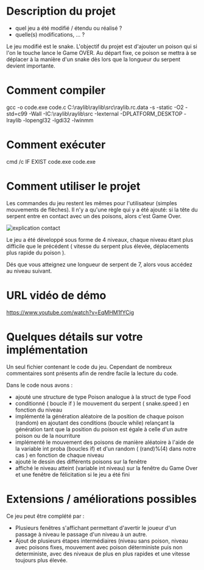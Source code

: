 # Description du projet
- quel jeu a été modifié / étendu ou réalisé ?
- quelle(s) modifications, ... ?

Le jeu modifié est le snake. L'objectif du projet est d'ajouter un poison qui si l'on le touche lance le Game OVER. Au départ fixe, ce poison se mettra à se déplacer à la manière d'un snake dès lors
que la longueur du serpent devient importante. 
# Comment compiler

gcc -o code.exe code.c C:\raylib\raylib\src\raylib.rc.data -s -static -O2 -std=c99 -Wall -IC:\raylib\raylib\src -Iexternal -DPLATFORM_DESKTOP -lraylib -lopengl32 -lgdi32 -lwinmm

# Comment exécuter

cmd /c IF EXIST code.exe code.exe

# Comment utiliser le projet

Les commandes du jeu restent les mêmes pour l'utilisateur (simples mouvements de flèches).
Il n'y a qu'une règle qui y a été ajouté: si la tête du serpent entre en contact avec un des poisons, alors c'est Game Over.

![explication contact](https://user-images.githubusercontent.com/115557979/201527158-ff227b5c-e643-42de-bdc5-fef6bc3593ea.png)

Le jeu a été développé sous forme de 4 niveaux, chaque niveau étant plus difficile que le précédent ( vitesse du serpent plus élevée, déplacements plus rapide du poison ). 

Dés que vous atteignez une longueur de serpent de 7, alors vous accédez au niveau suivant. 




# URL vidéo de démo

https://www.youtube.com/watch?v=EqMHM1fYCig


# Quelques détails sur votre implémentation
Un seul fichier contenant le code du jeu. Cependant de nombreux commentaires sont présents afin de rendre facile la lecture du code.

Dans le code nous avons :
- ajouté une structure de type Poison analogue à la struct de type Food
- conditionné  ( boucle if )  le mouvement du serpent ( snake.speed ) en fonction du niveau
- implémenté la génération aléatoire de la position de chaque poison (random) en ajoutant des conditions (boucle while) relançant la génération tant que la position du poison est égale à celle d'un autre poison ou de la nourriture
- implémenté le mouvement des poisons de manière aléatoire à l'aide de la variable int proba (boucles if) et d'un random ( (rand)%(4) dans notre cas ) en fonction de chaque niveau
- ajouté le dessin des différents poisons sur la fenêtre
- affiché le niveau atteint (variable int niveau) sur la fenêtre du Game Over et une fenêtre de félicitation si le jeu a été fini

# Extensions / améliorations possibles

Ce jeu peut être complété par : 

- Plusieurs fenêtres s'affichant permettant d'avertir le joueur d'un passage à niveau le passage d'un niveau à un autre.
- Ajout de plusieurs étapes intermédiaires (niveau sans poison, niveau avec poisons fixes, mouvement avec poison déterministe puis non deterministe, avec des niveaux de plus en plus rapides et une vitesse toujours plus élevée.

